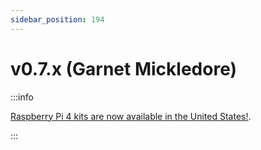 ```yaml
---
sidebar_position: 194
---
```


# v0.7.x (Garnet Mickledore)

:::info

[Raspberry Pi 4 kits are now available in the United States!](https://printnanny.ai/shop/raspberry-pi-4-kit).

:::